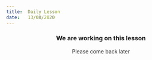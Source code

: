 ```yaml
---
title:  Daily Lesson
date:   13/08/2020
---
```


### <center>We are working on this lesson</center>
<center>Please come back later</center>